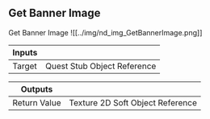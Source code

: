 ## Get Banner Image
Get Banner Image
![[../img/nd_img_GetBannerImage.png]]

|Inputs||
|--|--|
| Target | Quest Stub Object Reference |

|Outputs||
|--|--|
| Return Value | Texture 2D Soft Object Reference |
